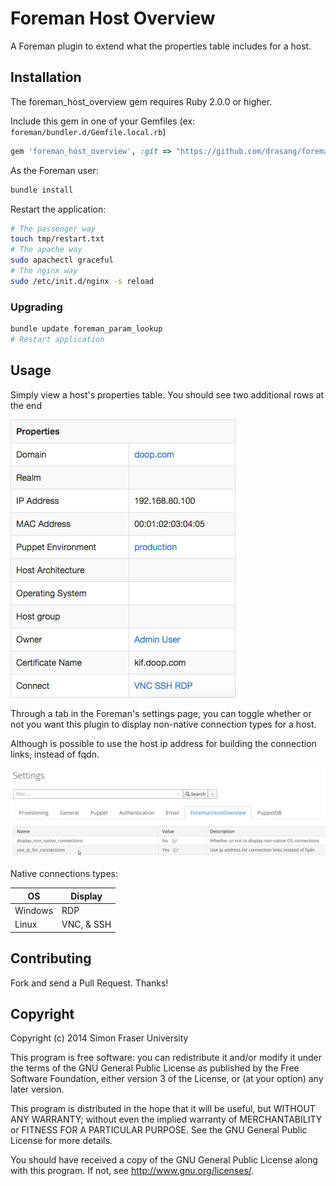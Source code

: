 # Foreman Host Overview

A Foreman plugin to extend what the properties table includes for a host.

## Installation

The foreman_host_overview gem requires Ruby 2.0.0 or higher.

Include this gem in one of your Gemfiles (ex: `foreman/bundler.d/Gemfile.local.rb`)

```ruby
gem 'foreman_host_overview', :git => "https://github.com/drasang/foreman_host_overview.git"
```

As the Foreman user:

```bash
bundle install
```

Restart the application:

```bash
# The passenger way
touch tmp/restart.txt
# The apache way
sudo apachectl graceful
# The nginx way
sudo /etc/init.d/nginx -s reload
```

### Upgrading

```bash
bundle update foreman_param_lookup
# Restart application
```

## Usage

Simply view a host's properties table. You should see two additional rows at the end

![Properties](/screenshots/properties.png?raw=true)

Through a tab in the Foreman's settings page, you can toggle whether or not you want this plugin to display non-native connection types for a host.

Although is possible to use the host ip address for building the connection links, instead of fqdn.

![Settings](/screenshots/settings.png?raw=true)

Native connections types:

|   OS    | Display    |
| ------- |----------- |
| Windows | RDP        |
| Linux   | VNC, & SSH |


## Contributing

Fork and send a Pull Request. Thanks!

## Copyright

Copyright (c) 2014 Simon Fraser University

This program is free software: you can redistribute it and/or modify
it under the terms of the GNU General Public License as published by
the Free Software Foundation, either version 3 of the License, or
(at your option) any later version.

This program is distributed in the hope that it will be useful,
but WITHOUT ANY WARRANTY; without even the implied warranty of
MERCHANTABILITY or FITNESS FOR A PARTICULAR PURPOSE.  See the
GNU General Public License for more details.

You should have received a copy of the GNU General Public License
along with this program.  If not, see <http://www.gnu.org/licenses/>.
